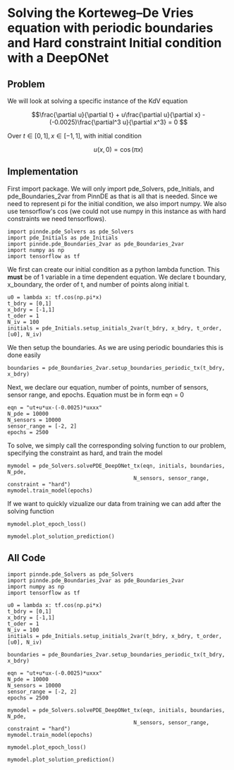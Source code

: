 # Solving the Korteweg–De Vries equation with periodic boundaries and Hard constraint Initial condition with a DeepONet

## Problem
We will look at solving a specific instance of the KdV equation

$$\frac{\partial u}{\partial t} + u\frac{\partial u}{\partial x} - (-0.0025)\frac{\partial^3 u}{\partial x^3} = 0 $$

Over $t\in[0,1], x\in[-1,1]$, with initial condition

$$u(x, 0) = \cos(\pi x)$$

## Implementation

First import package. We will only import pde_Solvers, pde_Initials, and pde_Boundaries_2var from PinnDE as that is all that is needed. Since we need to represent pi for the initial condition, we also import numpy. We also use tensorflow's cos (we could not use numpy in this instance as with hard constraints we need tensorflows).

    import pinnde.pde_Solvers as pde_Solvers
    import pde_Initials as pde_Initials
    import pinnde.pde_Boundaries_2var as pde_Boundaries_2var
    import numpy as np
    import tensorflow as tf

We first can create our initial condition as a python lambda function. This **must** be of 1 variable in a time dependent equation.
We declare t boundary, x_boundary, the order of t, and number of points along initial t.

    u0 = lambda x: tf.cos(np.pi*x)
    t_bdry = [0,1]
    x_bdry = [-1,1]
    t_oder = 1
    N_iv = 100
    initials = pde_Initials.setup_initials_2var(t_bdry, x_bdry, t_order, [u0], N_iv)

We then setup the boundaries. As we are using periodic boundaries this is done easily

    boundaries = pde_Boundaries_2var.setup_boundaries_periodic_tx(t_bdry, x_bdry)

Next, we declare our equation,  number of points, number of sensors, sensor range, and epochs. Equation must be in form eqn = 0

    eqn = "ut+u*ux-(-0.0025)*uxxx"
    N_pde = 10000
    N_sensors = 10000
    sensor_range = [-2, 2]
    epochs = 2500

To solve, we simply call the corresponding solving function to our problem, specifying the constraint as hard, and train the model

    mymodel = pde_Solvers.solvePDE_DeepONet_tx(eqn, initials, boundaries,  N_pde, 
                                            N_sensors, sensor_range, constraint = "hard")
    mymodel.train_model(epochs)

If we want to quickly vizualize our data from training we can add after the solving function

    mymodel.plot_epoch_loss()

    mymodel.plot_solution_prediction()

## All Code

    import pinnde.pde_Solvers as pde_Solvers
    import pinnde.pde_Boundaries_2var as pde_Boundaries_2var
    import numpy as np
    import tensorflow as tf

    u0 = lambda x: tf.cos(np.pi*x)
    t_bdry = [0,1]
    x_bdry = [-1,1]
    t_oder = 1
    N_iv = 100
    initials = pde_Initials.setup_initials_2var(t_bdry, x_bdry, t_order, [u0], N_iv)

    boundaries = pde_Boundaries_2var.setup_boundaries_periodic_tx(t_bdry, x_bdry)

    eqn = "ut+u*ux-(-0.0025)*uxxx"
    N_pde = 10000
    N_sensors = 10000
    sensor_range = [-2, 2]
    epochs = 2500

    mymodel = pde_Solvers.solvePDE_DeepONet_tx(eqn, initials, boundaries,  N_pde, 
                                            N_sensors, sensor_range, constraint = "hard")
    mymodel.train_model(epochs)
    
    mymodel.plot_epoch_loss()

    mymodel.plot_solution_prediction()